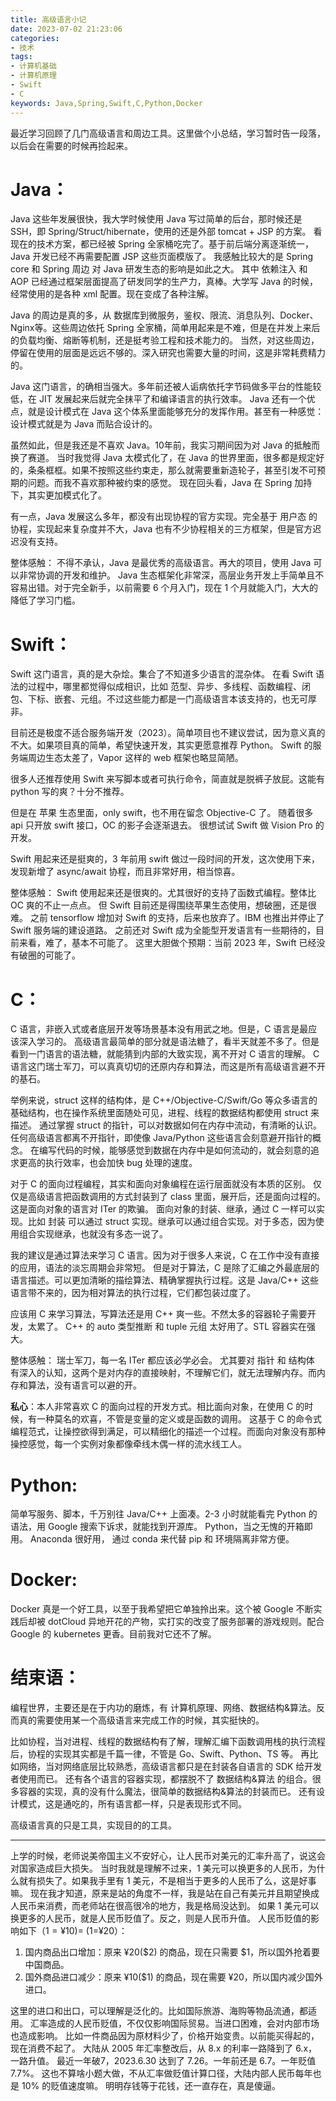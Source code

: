 ```yaml
---
title: 高级语言小记
date: 2023-07-02 21:23:06
categories:
- 技术
tags:
- 计算机基础
- 计算机原理
- Swift
- C
keywords: Java,Spring,Swift,C,Python,Docker
---
```


最近学习回顾了几门高级语言和周边工具。这里做个小总结，学习暂时告一段落，以后会在需要的时候再捡起来。

# Java：

Java 这些年发展很快，我大学时候使用 Java 写过简单的后台，那时候还是 SSH，即 Spring/Struct/hibernate，使用的还是外部 tomcat + JSP 的方案。
看现在的技术方案，都已经被 Spring 全家桶吃完了。基于前后端分离逐渐统一，Java 开发已经不再需要配置 JSP 这些页面模版了。
我感触比较大的是 Spring core 和 Spring 周边 对 Java 研发生态的影响是如此之大。
其中 依赖注入 和 AOP 已经通过框架层面提高了研发同学的生产力，真棒。大学写 Java 的时候，经常使用的是各种 xml 配置。现在变成了各种注解。

Java 的周边是真的多，从 数据库到微服务，鉴权、限流、消息队列、Docker、Nginx等。这些周边依托 Spring 全家桶，简单用起来是不难，但是在并发上来后的负载均衡、熔断等机制，还是挺考验工程和技术能力的。
当然，对这些周边，停留在使用的层面是远远不够的。深入研究也需要大量的时间，这是非常耗费精力的。

Java 这门语言，的确相当强大。多年前还被人诟病依托字节码做多平台的性能较低，在 JIT 发展起来后就完全抹平了和编译语言的执行效率。
Java 还有一个优点，就是设计模式在 Java 这个体系里面能够充分的发挥作用。甚至有一种感觉：设计模式就是为 Java 而贴合设计的。

虽然如此，但是我还是不喜欢 Java。10年前，我实习期间因为对 Java 的抵触而换了赛道。
当时我觉得 Java 太模式化了，在 Java 的世界里面，很多都是规定好的，条条框框。如果不按照这些约束走，那么就需要重新造轮子，甚至引发不可预期的问题。而我不喜欢那种被约束的感觉。
现在回头看，Java 在 Spring 加持下，其实更加模式化了。

<!-- more -->

有一点，Java 发展这么多年，都没有出现协程的官方实现。完全基于 用户态 的协程，实现起来复杂度并不大，Java 也有不少协程相关的三方框架，但是官方迟迟没有支持。

整体感触：
不得不承认，Java 是最优秀的高级语言。再大的项目，使用 Java 可以非常协调的开发和维护。
Java 生态框架化非常深，高层业务开发上手简单且不容易出错。对于完全新手，以前需要 6 个月入门，现在 1 个月就能入门，大大的降低了学习门槛。

# Swift：

Swift 这门语言，真的是大杂烩。集合了不知道多少语言的混杂体。
在看 Swift 语法的过程中，哪里都觉得似成相识，比如 范型、异步、多线程、函数编程、闭包、下标、嵌套、元组。不过这些能力都是一门高级语言本该支持的，也无可厚非。

目前还是极度不适合服务端开发（2023）。简单项目也不建议尝试，因为意义真的不大。如果项目真的简单，希望快速开发，其实更愿意推荐 Python。
Swift 的服务端周边生态太差了，Vapor 这样的 web 框架也略显简陋。

很多人还推荐使用 Swift 来写脚本或者可执行命令，简直就是脱裤子放屁。这能有 python 写的爽？十分不推荐。

但是在 苹果 生态里面，only swift，也不用在留念 Objective-C 了。
随着很多 api 只开放 swift 接口，OC 的影子会逐渐退去。 
很想试试 Swift 做 Vision Pro 的开发。

Swift 用起来还是挺爽的，3 年前用 swift 做过一段时间的开发，这次使用下来，发现新增了 async/await 协程，而且非常好用，相当惊喜。

整体感触：
Swift 使用起来还是很爽的。尤其很好的支持了函数式编程。整体比 OC 爽的不止一点点。
但 Swift 目前还是得围绕苹果生态使用，想破圈，还是很难。 之前 tensorflow 增加对 Swift 的支持，后来也放弃了。IBM 也推出并停止了 Swift 服务端的建设道路。
之前还对 Swift 成为全能型开发语言有一些期待的，目前来看，难了，基本不可能了。
这里大胆做个预期：当前 2023 年，Swift 已经没有破圈的可能了。

# C：

C 语言，非嵌入式或者底层开发等场景基本没有用武之地。但是，C 语言是最应该深入学习的。
高级语言最简单的部分就是语法糖了，看半天就差不多了。但是看到一门语言的语法糖，就能猜到内部的大致实现，离不开对 C 语言的理解。
C 语言这门瑞士军刀，可以真真切切的还原内存和算法，而这是所有高级语言避不开的基石。

举例来说，struct 这样的结构体，是 C++/Objective-C/Swift/Go 等众多语言的基础结构，也在操作系统里面随处可见，进程、线程的数据结构都使用 struct 来描述。
通过掌握 struct 的指针，可以对数据如何在内存中流动，有清晰的认识。任何高级语言都离不开指针，即使像 Java/Python 这些语言会刻意避开指针的概念。
在编写代码的时候，能够感觉到数据在内存中是如何流动的，就会刻意的追求更高的执行效率，也会加快 bug 处理的速度。

对于 C 的面向过程编程，其实和面向对象编程在运行层面就没有本质的区别。
仅仅是高级语言把函数调用的方式封装到了 class 里面，展开后，还是面向过程的。这是面向对象的语言对 ITer 的欺骗。
面向对象的封装、继承，通过 C 一样可以实现。比如 封装 可以通过 struct 实现。继承可以通过组合实现。对于多态，因为使用组合实现继承，也就没有多态一说了。

我的建议是通过算法来学习 C 语言。因为对于很多人来说，C 在工作中没有直接的应用，语法的淡忘周期会非常短。
但是对于算法，C 是除了汇编之外最底层的语言描述。可以更加清晰的描绘算法、精确掌握执行过程。这是 Java/C++ 这些语言带不来的，因为相对算法的执行过程，它们都包装过度了。

应该用 C 来学习算法，写算法还是用 C++ 爽一些。不然太多的容器轮子需要开发，太累了。
C++ 的 auto 类型推断 和 tuple 元组 太好用了。STL 容器实在强大。

整体感触：
瑞士军刀，每一名 ITer 都应该必学必会。
尤其要对 指针 和 结构体 有深入的认知，这两个是对内存的直接映射，不理解它们，就无法理解内存。而内存和算法，没有语言可以避的开。

**私心**：本人非常喜欢 C 的面向过程的开发方式。相比面向对象，在使用 C 的时候，有一种莫名的欢喜，不管是变量的定义或是函数的调用。
这基于 C 的命令式编程范式，让操控欲得到满足，可以精细化的描述一个过程。而面向对象没有那种操控感觉，每一个实例对象都像牵线木偶一样的流水线工人。

# Python:

简单写服务、脚本，千万别往 Java/C++ 上面凑。2-3 小时就能看完 Python 的语法，用 Google 搜索下诉求，就能找到开源库。
Python，当之无愧的开箱即用。
Anaconda 很好用， 通过 conda 来代替 pip 和 环境隔离非常方便。

# Docker:

Docker 真是一个好工具，以至于我希望把它单独拎出来。这个被 Google 不断实践后却被 dotCloud 异地开花的产物，实打实的改变了服务部署的游戏规则。配合 Google 的 kubernetes 更香。目前我对它还不了解。

# 结束语：

编程世界，主要还是在于内功的磨炼，有 计算机原理、网络、数据结构&算法。反而真的需要使用某一个高级语言来完成工作的时候，其实挺快的。

比如协程，当对进程、线程的数据结构有了解，理解汇编下函数调用栈的执行流程后，协程的实现其实都是千篇一律，不管是 Go、Swift、Python、TS 等。
再比如网络，当对网络底层比较熟悉，高级语言都只是在封装各自语言的 SDK 给开发者使用而已。
还有各个语言的容器实现，都摆脱不了 数据结构&算法 的组合。很多容器的实现，真的没有什么魔法，很简单的数据结构&算法的封装而已。
还有设计模式，这是通吃的，所有语言都一样，只是表现形式不同。

高级语言真的只是工具，实现目的的工具。

---- 

上学的时候，老师说美帝国主义不安好心，让人民币对美元的汇率升高了，说这会对国家造成巨大损失。
当时我就是理解不过来，1 美元可以换更多的人民币，为什么就有损失了。如果我手里有 1 美元，不是相当于更多的人民币了么，这是好事嘛。
现在我才知道，原来是站的角度不一样，我是站在自己有美元并且期望换成人民币来消费，而老师站在很高很冷的地方，我是格局没达到。
如果 1 美元可以换更多的人民币，就是人民币贬值了。反之，则是人民币升值。
人民币贬值的影响如下（$1=¥10) =\> ($1=¥20）：

1. 国内商品出口增加：原来 ¥20($2) 的商品，现在只需要 $1，所以国外抢着要中国商品。
2. 国外商品进口减少：原来 ¥10($1) 的商品，现在需要 ¥20，所以国内减少国外进口。

这里的进口和出口，可以理解是泛化的。比如国际旅游、海购等物品流通，都适用。
汇率造成的人民币贬值，不仅仅影响国际贸易。当进口困难，会对内部市场也造成影响。
比如一件商品因为原材料少了，价格开始变贵。以前能买得起的，现在消费不起了。
大陆从 2005 年汇率整改后，从 8.x 的利率一路降到了 6.x，一路升值。
最近一年破7，2023.6.30 达到了 7.26。一年前还是 6.7。一年贬值 7.7%。
这也不算啥小题大做，不从汇率做贬值计算口径，大陆内部人民币每年也是 10% 的贬值速度嘛。
明明存钱等于花钱，还一直存在，真是傻逼。
